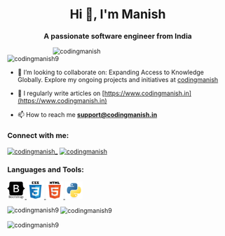 <h1 align="center">Hi 👋, I'm Manish</h1>
<h3 align="center">A passionate software engineer from India</h3>

<img align="right" alt="codingmanish" width="400" src="https://user-images.githubusercontent.com/55389276/140866485-8fb1c876-9a8f-4d6a-98dc-08c4981eaf70.gif">

<p align="left"> <img src="https://komarev.com/ghpvc/?username=codingmanish9&label=Profile%20views&color=0e75b6&style=flat" alt="codingmanish9" /> </p>

- 👯 I’m looking to collaborate on: Expanding Access to Knowledge Globally. Explore my ongoing projects and initiatives at [codingmanish](https://www.codingmanish.in)

- 📝 I regularly write articles on [https://www.codingmanish.in](https://www.codingmanish.in)

- 📫 How to reach me **support@codingmanish.in**

<h3 align="left">Connect with me:</h3>
<p align="left">
<a href="https://instagram.com/codingmanish_" target="blank"><img align="center" src="https://raw.githubusercontent.com/rahuldkjain/github-profile-readme-generator/master/src/images/icons/Social/instagram.svg" alt="codingmanish_" height="30" width="40" /></a>
<a href="https://www.youtube.com/@CodingManish_" target="blank"><img align="center" src="https://raw.githubusercontent.com/rahuldkjain/github-profile-readme-generator/master/src/images/icons/Social/youtube.svg" alt="codingmanish" height="30" width="40" /></a>
</p>

<h3 align="left">Languages and Tools:</h3>
<p align="left"> <a href="#" target="_blank" rel="noreferrer"> <img src="https://raw.githubusercontent.com/devicons/devicon/master/icons/bootstrap/bootstrap-plain-wordmark.svg" alt="bootstrap" width="40" height="40"/> </a> <a href="#" target="_blank" rel="noreferrer"> <img src="https://raw.githubusercontent.com/devicons/devicon/master/icons/css3/css3-original-wordmark.svg" alt="css3" width="40" height="40"/> </a> <a href="#" target="_blank" rel="noreferrer"> <img src="https://raw.githubusercontent.com/devicons/devicon/master/icons/html5/html5-original-wordmark.svg" alt="html5" width="40" height="40"/> </a> <a href="#" target="_blank" rel="noreferrer"> <img src="https://raw.githubusercontent.com/devicons/devicon/master/icons/python/python-original.svg" alt="python" width="40" height="40"/> </a> </p>

<p><img align="left" src="https://github-readme-stats.vercel.app/api/top-langs?username=codingmanish9&show_icons=true&locale=en&layout=compact" alt="codingmanish9" /></p>

<p>&nbsp;<img align="center" src="https://github-readme-stats.vercel.app/api?username=codingmanish9&show_icons=true&locale=en" alt="codingmanish9" /></p>

<p><img align="center" src="https://github-readme-streak-stats.herokuapp.com/?user=codingmanish9&" alt="codingmanish9" /></p>

   
